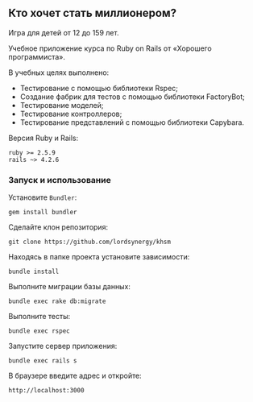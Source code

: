 ## Кто хочет стать миллионером?
Игра для детей от 12 до 159 лет.

Учебное приложение курса по Ruby on Rails от «Хорошего программиста».

В учебных целях выполнено:
* Тестирование с помощью библиотеки Rspec;
* Создание фабрик для тестов с помощью библиотеки FactoryBot;
* Тестирование моделей;
* Тестирование контроллеров;
* Тестирование представлений с помощью библиотеки Capybara.

Версия Ruby и Rails:
```
ruby >= 2.5.9
rails ~> 4.2.6
```

### Запуск и использование
Установите ```Bundler```:
```
gem install bundler
```
Сделайте клон репозитория:
```
git clone https://github.com/lordsynergy/khsm
```
Находясь в папке проекта установите зависимости:
```
bundle install
```
Выполните миграции базы данных:
```
bundle exec rake db:migrate
```
Выполните тесты:
```
bundle exec rspec
```
Запустите сервер приложения:
```
bundle exec rails s
```
В браузере введите адрес и откройте:
```
http://localhost:3000
```
